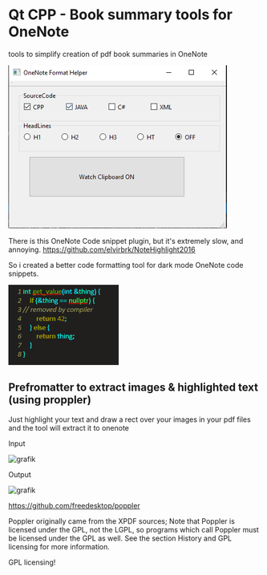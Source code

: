 # Qt CPP - Book summary tools  for OneNote
tools to simplify creation of pdf book summaries in OneNote

![alt text](https://github.com/MKXer/One-Note-pdf-Summary-Tool/blob/91abc03cb95a78cc0aa5b6168241805672892598/ui.png)

There is this OneNote Code snippet plugin, but it's extremely slow, and annoying. 
https://github.com/elvirbrk/NoteHighlight2016

So i created a better code formatting tool for dark mode OneNote code snippets.

![alt text](https://github.com/MKXer/One-Note-pdf-Summary-Tool/blob/91abc03cb95a78cc0aa5b6168241805672892598/code.png)



## Prefromatter to extract images & highlighted text (using proppler)

Just highlight your text and draw a rect over your images in your pdf files and the tool will extract it to onenote

Input 

![grafik](https://user-images.githubusercontent.com/48217414/121752241-017fcc80-cb10-11eb-83f4-ba0427f75229.png)


Output

![grafik](https://user-images.githubusercontent.com/48217414/121785378-cfc34000-cbb9-11eb-9fa9-528990d5994c.png)

https://github.com/freedesktop/poppler

Poppler originally came from the XPDF sources;
Note that Poppler is licensed under the GPL, not the LGPL, so programs which call Poppler must be licensed under the GPL as well. See the section History and GPL licensing for more information.

GPL licensing!

